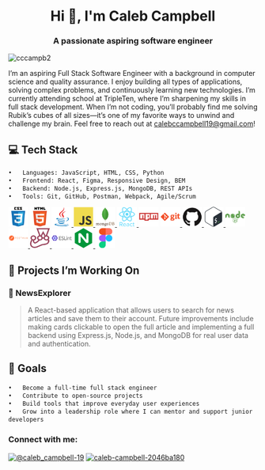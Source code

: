 <h1 align="center">Hi 👋, I'm Caleb Campbell</h1>
<h3 align="center">A passionate aspiring software engineer</h3>

<p align="left"> <img src="https://komarev.com/ghpvc/?username=cccampb2&label=Profile%20views&color=0e75b6&style=flat" alt="cccampb2" /> </p>

I’m an aspiring Full Stack Software Engineer with a background in computer science and quality assurance. I enjoy building all types of applications, solving complex problems, and continuously learning new technologies. I’m currently attending school at TripleTen, where I’m sharpening my skills in full stack development. When I’m not coding, you’ll probably find me solving Rubik’s cubes of all sizes—it’s one of my favorite ways to unwind and challenge my brain. Feel free to reach out at calebccampbell19@gmail.com!

## 💻 Tech Stack  
	•	Languages: JavaScript, HTML, CSS, Python  
	•	Frontend: React, Figma, Responsive Design, BEM  
	•	Backend: Node.js, Express.js, MongoDB, REST APIs  
	•	Tools: Git, GitHub, Postman, Webpack, Agile/Scrum  
 <p align="left">
<a href="https://www.w3schools.com/css/" target="_blank" rel="noreferrer"> <img src="https://raw.githubusercontent.com/devicons/devicon/master/icons/css3/css3-original-wordmark.svg" alt="css3" width="40" height="40"/></a>
<a href="https://www.w3.org/html/" target="_blank" rel="noreferrer"> <img src="https://raw.githubusercontent.com/devicons/devicon/master/icons/html5/html5-original-wordmark.svg" alt="html5" width="40" height="40"/></a>
<a href="https://www.java.com" target="_blank" rel="noreferrer"> <img src="https://raw.githubusercontent.com/devicons/devicon/master/icons/java/java-original.svg" alt="java" width="40" height="40"/> </a>
<a href="https://developer.mozilla.org/en-US/docs/Web/JavaScript" target="_blank" rel="noreferrer"> <img src="https://raw.githubusercontent.com/devicons/devicon/master/icons/javascript/javascript-original.svg" alt="javascript" width="40" height="40"/> </a>
<a href="https://www.mongodb.com" target="_blank" rel="noreferrer"> <img src="https://github.com/devicons/devicon/blob/master/icons/mongodb/mongodb-original-wordmark.svg" alt="mongodb" width="40" height="40"/> </a>
<a href="https://react.dev/" target="_blank" rel="noreferrer"> <img src="https://github.com/devicons/devicon/blob/ca28c779441053191ff11710fe24a9e6c23690d6/icons/react/react-original-wordmark.svg" alt="react" width="40" height="40"/> </a>
<a href="https://www.npmjs.com/" target="_blank" rel="noreferrer"> <img src="https://github.com/devicons/devicon/blob/ca28c779441053191ff11710fe24a9e6c23690d6/icons/npm/npm-original-wordmark.svg" alt="npm" width="40" height="40"/></a>
<a href="https://www.github.com/" target="_blank" rel="noreferrer"> <img src="https://github.com/devicons/devicon/blob/master/icons/git/git-plain-wordmark.svg" alt="Git" width="40" height="40"/> </a>
<a href="https://www.github.com/" target="_blank" rel="noreferrer"> <img src="https://github.com/devicons/devicon/blob/master/icons/github/github-original.svg" alt="GitHub" width="40" height="40"/> </a>
<a href="https://www.gnu.org/software/bash/" target="_blank" rel="noreferrer"> <img src="https://github.com/devicons/devicon/blob/master/icons/bash/bash-original.svg" alt="Bash" width="40" height="40"/> </a>
<a href="https://nodejs.org/en" target="_blank" rel="noreferrer"> <img src="https://github.com/devicons/devicon/blob/master/icons/nodejs/nodejs-plain-wordmark.svg" alt="NodeJS" width="40" height="40"/> </a>
<a href="https://www.postman.com/" target="_blank" rel="noreferrer"> <img src="https://github.com/devicons/devicon/blob/master/icons/postman/postman-original-wordmark.svg" alt="Postman" width="40" height="40"/> </a>
<a href="https://jestjs.io/" target="_blank" rel="noreferrer"> <img src="https://github.com/devicons/devicon/blob/master/icons/jest/jest-plain.svg" alt="Jest" width="40" height="40"/> </a>
<a href="https://eslint.org/" target="_blank" rel="noreferrer"> <img src="https://github.com/devicons/devicon/blob/master/icons/eslint/eslint-original-wordmark.svg" alt="ESLint" width="40" height="40"/> </a>
<a href="https://nginx.org/" target="_blank" rel="noreferrer"> <img src="https://github.com/devicons/devicon/blob/master/icons/nginx/nginx-original.svg" alt="nginx" width="40" height="40"/> </a>
<a href="https://figma.com/" target="_blank" rel="noreferrer"> <img src="https://github.com/devicons/devicon/blob/master/icons/figma/figma-original.svg" alt="Figma" width="40" height="40"/> </a>
</p>

## 🚀 Projects I’m Working On

### 🔎 NewsExplorer

> A React-based application that allows users to search for news articles and save them to their account. Future improvements include making cards clickable to open the full article and implementing a full backend using Express.js, Node.js, and MongoDB for real user data and authentication.

## 🎯 Goals
	•	Become a full-time full stack engineer  
	•	Contribute to open-source projects  
	•	Build tools that improve everyday user experiences  
	•	Grow into a leadership role where I can mentor and support junior developers  


<h3 align="left">Connect with me:</h3>
<p align="left">
<a href="https://dev.to/@caleb_campbell-19" target="blank"><img align="center" src="https://raw.githubusercontent.com/rahuldkjain/github-profile-readme-generator/master/src/images/icons/Social/devto.svg" alt="@caleb_campbell-19" height="30" width="40" /></a>
<a href="https://linkedin.com/in/caleb-campbell-2046ba180" target="blank"><img align="center" src="https://raw.githubusercontent.com/rahuldkjain/github-profile-readme-generator/master/src/images/icons/Social/linked-in-alt.svg" alt="caleb-campbell-2046ba180" height="30" width="40" /></a>
</p>




